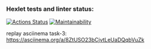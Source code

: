 ### Hexlet tests and linter status:

[![Actions Status](https://github.com/yappy05/frontend-project-46/actions/workflows/hexlet-check.yml/badge.svg)](https://github.com/yappy05/frontend-project-46/actions)
[![Maintainability](https://api.codeclimate.com/v1/badges/1f447f978a38f7e3da2d/maintainability)](https://codeclimate.com/github/yappy05/frontend-project-46/maintainability)

replay asciinema task-3: https://asciinema.org/a/8ZtUSO23bCjvtLeUaDQqbVuZk
